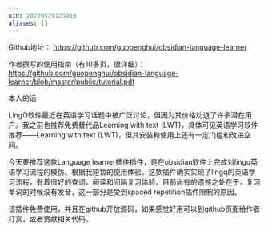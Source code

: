 ```yaml
---
uid: 20220529125010
aliases: []
---
```

Github地址： https://github.com/guopenghui/obsidian-language-learner 

作者撰写的使用指南（有10多页，很详细）： https://github.com/guopenghui/obsidian-language-learner/blob/master/public/tutorial.pdf

本人的话

LingQ软件最近在英语学习话题中被广泛讨论，但因为其价格劝退了许多潜在用户。我之前也推荐免费替代品Learning with text (LWT)，具体可见英语学习软件推荐——Learning with text (LWT)，但其安装和使用上还有一定门槛和改进空间。

今天要推荐这款Language learner插件插件，是在obsidian软件上完成对lingq英语学习流程的模仿。根据我短暂的使用体验，这款插件确实实现了lingq的英语学习流程，有着很好的查词，阅读和间隔复习体验。目前尚有的遗憾之处在于，复习单词的时候没有发音，这一部分是受到spaced repetition插件限制的原因。

该插件免费使用，并且在github开放源码，如果感觉好用可以到github页面给作者打赏，或者贡献相关代码。